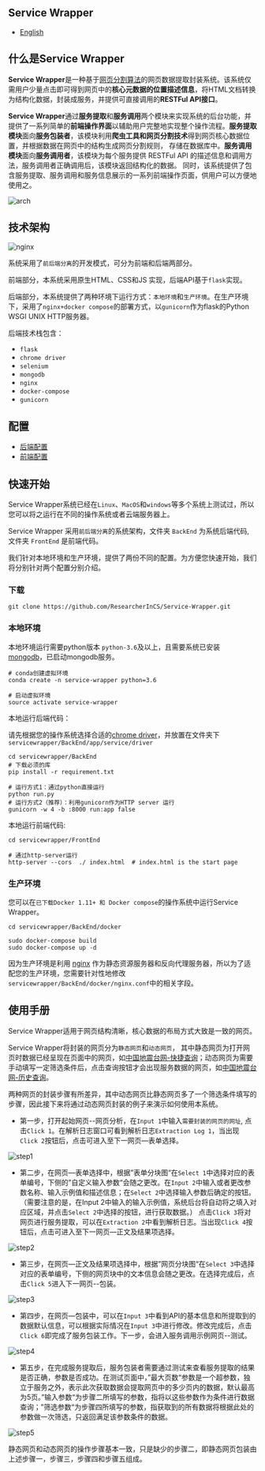 ## Service Wrapper

- [English](README.md)

## 什么是Service Wrapper

**Service Wrapper**是一种基于[网页分割算法](https://github.com/liaocyintl/WebSegment)的网页数据提取封装系统。该系统仅需用户少量点击即可得到网页中的**核心元数据的位置描述信息**，将HTML文档转换为结构化数据，封装成服务，并提供可直接调用的**RESTFul API接口**。

**Service Wrapper**通过**服务提取**和**服务调用**两个模块来实现系统的后台功能，并提供了一系列简单的**前端操作界面**以辅助用户完整地实现整个操作流程。**服务提取模块**面向**服务包装者**，该模块利用**爬虫工具和网页分割技术**得到网页核心数据位置，并根据数据在网页中的结构生成网页分割规则， 存储在数据库中。**服务调用模块**面向**服务调用者**，该模块为每个服务提供 RESTFul API  的描述信息和调用方法，服务调用者正确调用后，该模块返回结构化的数据。 同时，该系统提供了包含服务提取、服务调用和服务信息展示的一系列前端操作页面，供用户可以方便地使用之。

![arch](introduction_image/arch.png)



## 技术架构

![nginx](introduction_image/nginx.png)

系统采用了`前后端分离`的开发模式，可分为前端和后端两部分。

前端部分，本系统采用原生HTML、CSS和JS 实现，后端API基于`flask`实现。

后端部分，本系统提供了两种环境下运行方式：`本地环境`和`生产环境`。在生产环境下，采用了`nginx+docker compose`的部署方式，以`gunicorn`作为flask的Python WSGI UNIX HTTP服务器。

后端技术栈包含：

- `flask`
- `chrome driver`
- `selenium`
- `mongodb`
- `nginx`
- `docker-compose`
- `gunicorn`

## 配置

- [后端配置](BackEnd/README_chn.md)
- [前端配置](FrontEnd/README.md)

## 快速开始

Service Wrapper系统已经在`Linux`、`MacOS`和`windows`等多个系统上测试过，所以您可以将之运行在不同的操作系统或者云端服务器上。

Service Wrapper 采用`前后端分离`的系统架构，文件夹 `BackEnd` 为系统后端代码, 文件夹 `FrontEnd` 是前端代码。

我们针对本地环境和生产环境，提供了两份不同的配置。为方便您快速开始，我们将分别针对两个配置分别介绍。

### 下载

```git clone https://github.com/ResearcherInCS/Service-Wrapper.git```

### 本地环境

本地环境运行需要python版本 `python-3.6`及以上，且需要系统已安装[mongodb](https://www.mongodb.com/download-center/community)，已启动mongodb服务。

```shell
# conda创建虚拟环境
conda create -n service-wrapper python=3.6

# 启动虚拟环境
source activate service-wrapper
```

本地运行后端代码：

请先根据您的操作系统选择合适的[chrome driver](http://chromedriver.storage.googleapis.com/index.html)，并放置在文件夹下`servicewrapper/BackEnd/app/service/driver`

```shell
cd servicewrapper/BackEnd
# 下载必须的库
pip install -r requirement.txt

# 运行方式1：通过python直接运行
python run.py
# 运行方式2（推荐）：利用gunicorn作为HTTP server 运行
gunicorn -w 4 -b :8000 run:app false
```

本地运行前端代码:

```shell
cd servicewrapper/FrontEnd

# 通过http-server运行
http-server --cors  ./ index.html  # index.html is the start page

```

### 生产环境

您可以在`已下载Docker 1.11+ 和 Docker compose`的操作系统中运行Service Wrapper。

```shell
cd servicewrapper/BackEnd/docker

sudo docker-compose build
sudo docker-compose up -d
```

因为生产环境是利用 [nginx](https://www.nginx.com/) 作为静态资源服务器和反向代理服务器，所以为了适配您的生产环境，您需要针对性地修改`servicewrapper/BackEnd/docker/nginx.conf`中的相关字段。



## 使用手册

Service Wrapper适用于网页结构清晰，核心数据的布局方式大致是一致的网页。

Service Wrapper将封装的网页分为`静态网页`和`动态网页`， 其中静态网页为打开网页时数据已经呈现在页面中的网页，如[中国地震台网-快捷查询](http://www.ceic.ac.cn/speedsearch?time=7)；动态网页为需要手动填写一定筛选条件后，点击查询按钮才会出现服务数据的网页，如[中国地震台网-历史查询](http://www.ceic.ac.cn/history)。

两种网页的封装步骤有所差异，其中动态网页比静态网页多了一个筛选条件填写的步骤，因此接下来将通过动态网页封装的例子来演示如何使用本系统。

- 第一步，打开起始网页--网页分析，在`Input 1`中输入`需要封装的网页的网址`, 点击`Click 1`。在解析日志窗口可看到解析日志`Extraction Log 1`，当出现`Click 2`按钮后，点击可进入至下一网页—表单选择。

![step1](introduction_image/step1.png)



- 第二步，在网页—表单选择中，根据”表单分块图“在`Select 1`中选择对应的表单编号，下侧的”自定义输入参数“会随之更改。在`Input 2`中输入或者更改参数名称、输入示例值和描述信息；在`Select 2`中选择输入参数后确定的按钮。（需要注意的是，在Input 2中输入的输入示例值，系统后台将自动将之填入对应区域，并点击`Select 2`中选择的按钮，进行获取数据。） 点击`Click 3`将对网页进行服务提取，可以在`Extraction 2`中看到解析日志。当出现`Click 4`按钮后，点击可进入至下一网页—正文及结果项选择。

![step2](introduction_image/step2.png)

- 第三步，在网页—正文及结果项选择中，根据”网页分块图“在`Select 3`中选择对应的表单编号，下侧的网页块中的文本信息会随之更改。在选择完成后，点击`Click 5`进入下一网页--包装。

![step3](introduction_image/step3.png)

- 第四步，在网页—包装中，可以在`Input 3`中看到API的基本信息和所提取到的数据默认信息，可以根据实际情况在`Input 3`中进行修改。修改完成后，点击`Click 6`即完成了服务包装工作。下一步，会进入服务调用示例网页--测试。

![step4](introduction_image/step4.png)

- 第五步，在完成服务提取后，服务包装者需要通过测试来查看服务提取的结果是否正确，参数是否成功。在测试页面中，”最大页数“参数是一个超参数，独立于服务之外，表示此次获取数据会提取网页中的多少页内的数据，默认最高为5页。”输入参数“为步骤二所填写的参数，指将以这些参数作为条件进行数据查询；”筛选参数“为步骤四所填写的参数，指获取到的所有数据将根据此处的参数做一次筛选，只返回满足该参数条件的数据。

![step5](introduction_image/step5.png)



静态网页和动态网页的操作步骤基本一致，只是缺少的步骤二，即静态网页包装由上述步骤一，步骤三，步骤四和步骤五组成。